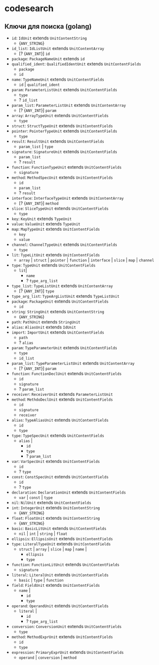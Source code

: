 # codesearch

## Ключи для поиска (golang)
- `id`: `IdUnit` extends `UnitContentString`
    - {`ANY_STRING`}
- `id_list`: `IdListUnit` extends `UnitContentArray`
    - [? {`ANY_INT`}] `id`
- `package`: `PackageNameUnit` extends `id`
- `qualified_ident`: `QualifiedIdentUnit` extends `UnitContentFields`
    - `package`
    - `id`
- `name`: `TypeNameUnit` extends `UnitContentFields`
    - `id` | `qualified_ident`
- `param`: `ParameterListUnit` extends `UnitContentFields`
    - `type`
    - ? `id_list`
- `param_list`: `ParameterListUnit` extends `UnitContentArray`
    - [? {`ANY_INT`}] `param`
- `array`: `ArrayTypeUnit` extends `UnitContentFields`
    - `type`
- `struct`: `StructTypeUnit` extends `UnitContentFields`
- `pointer`: `PointerTypeUnit` extends `UnitContentFields`
    - `type`
- `result`: `ResultUnit` extends `UnitContentFields`
    - `param_list` | `type`
- `signature`: `SignatureUnit` extends `UnitContentFields`
    - `param_list`
    - ? `result`
- `function`: `FunctionTypeUnit` extends `UnitContentFields`
    - `signature`
- `method`: `MethodSpecUnit` extends `UnitContentFields`
    - `id`
    - `param_list`
    - ? `result`
- `interface`: `InterfaceTypeUnit` extends `UnitContentArray`
    - [? {`ANY_INT`}] `method`
- `slice`: `SliceTypeUnit` extends `UnitContentFields`
    - `type`
- `key`: `KeyUnit` extends `TypeUnit`
- `value`: `ValueUnit` extends `TypeUnit`
- `map`: `MapTypeUnit` extends `UnitContentFields`
    - `key`
    - `value`
- `channel`: `ChannelTypeUnit` extends `UnitContentFields`
    - `type`
- `lit`: `TypeLitUnit` extends `UnitContentFields`
    - `array` | `struct` | `pointer` | `function` | `interface` | `slice` | `map` | `channel`
- `type`: `TypeUnit` extends `UnitContentFields`
    - `lit`| 
        - `name`
        - ? `type_arg_list`
- `type_list`: `TypeListUnit` extends `UnitContentArray`
    - [? {`ANY_INT`}] `type`
- `type_arg_list`: `TypeArgListUnit` extends `TypeListUnit`
- `package`: `PackageUnit` extends `UnitContentFields`
    - `id`
- `string`: `StringUnit` extends `UnitContentString`
    - {`ANY_STRING`}
- `path`: `PathUnit` extends `StringUnit`
- `alias`: `AliasUnit` extends `IdUnit`
- `import`: `ImportUnit` extends `UnitContentFields`
    - `path`
    - ? `alias`
- `param`: `TypeParameterUnit` extends `UnitContentFields`
    - `type`
    - `id_list`
- `param_list`: `TypeParameterListUnit` extends `UnitContentArray`
    - [? {`ANY_INT`}] `param`
- `function`: `FunctionDeclUnit` extends `UnitContentFields`
    - `id`
    - `signature`
    - ? `param_list`
- `receiver`: `ReceiverUnit` extends `ParameterListUnit`
- `method`: `MethdoDeclUnit` extends `UnitContentFields`
    - `id`
    - `signature`
    - `receiver`
- `alias`: `TypeAliasUnit` extends `UnitContentFields`
    - `id`
    - `type`
- `type`: `TypeSpecUnit` extends `UnitContentFields`
    - `alias` |
        - `id`
        - `type`
        - ? `param_list`
- `var`: `VarSpecUnit` extends `UnitContentFields`
    - `id`
    - ? `type`
- `const`: `ConstSpecUnit` extends `UnitContentFields`
    - `id`
    - ? `type`
- `declaration`: `DeclarationUnit` extends `UnitContentFields`
    - `var` | `const` | `type`
- `nil`: `NilUnit` extends `UnitContentFields`
- `int`: `IntegerUnit` extends `UnitContentString`
    - {`ANY_STRING`}
- `float`: `FloatUnit` extends `UnitContentString`
    - {`ANY_STRING`}
- `basic`: `BasicLitUnit` extends `UnitContentFields`
    - `nil` | `int` | `string` | `float`
- `ellipsis`: `EllipsisUnit` extends `UnitContentFields`
- `type`: `LiteralTypeUnit` extends `UnitContentFields`
    - `struct` | `array` | `slice` | `map` | `name` | 
        - `ellipsis`
        - `type`
- `function`: `FunctionLitUnit` extends `UnitContentFields`
    - `signature`
- `literal`: `LiteralUnit` extends `UnitContentFields`
    - `basic` | `type` | `function`
- `field`: `FieldUnit` extends `UnitContentFields`
    - `name` |
        - `id`
        - `type`
- `operand`: `OperandUnit` extends `UnitContentFields`
    - `literal` |
        - `id`
        - ? `type_arg_list`
- `conversion`: `ConversionUnit` extends `UnitContentFields`
    - `type`
- `method`: `MethodExprUnit` extends `UnitContentFields`
    - `id`
    - `type`
- `expression`: `PrimaryExprUnit` extends `UnitContentFields`
    - `operand` | `conversion` | `method`

